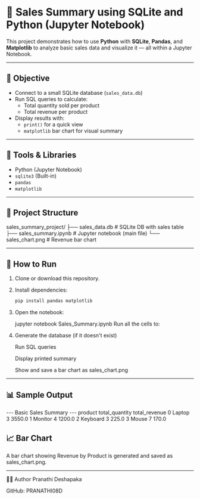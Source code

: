 # 🧾 Sales Summary using SQLite and Python (Jupyter Notebook)

This project demonstrates how to use **Python** with **SQLite**, **Pandas**, and **Matplotlib** to analyze basic sales data and visualize it — all within a Jupyter Notebook.

---

## 🎯 Objective

- Connect to a small SQLite database (`sales_data.db`)
- Run SQL queries to calculate:
  - Total quantity sold per product
  - Total revenue per product
- Display results with:
  - `print()` for a quick view
  - `matplotlib` bar chart for visual summary

---

## 📒 Tools & Libraries

- Python (Jupyter Notebook)
- `sqlite3` (Built-in)
- `pandas`
- `matplotlib`

---

## 📁 Project Structure

sales_summary_project/
├── sales_data.db # SQLite DB with sales table
├── sales_summary.ipynb # Jupyter notebook (main file)
└── sales_chart.png # Revenue bar chart

---

## 🚀 How to Run

1. Clone or download this repository.

2. Install dependencies:

   ```bash
   pip install pandas matplotlib
3. Open the notebook:

    jupyter notebook Sales_Summary.ipynb
Run all the cells to:

4. Generate the database (if it doesn't exist)

   Run SQL queries

   Display printed summary

   Show and save a bar chart as sales_chart.png

---
## 📊 Sample Output

--- Basic Sales Summary ---
    product  total_quantity  total_revenue
0    Laptop               3         3550.0
1   Monitor               4         1200.0
2  Keyboard               3          225.0
3     Mouse               7          170.0

## 📈 Bar Chart
A bar chart showing Revenue by Product is generated and saved as sales_chart.png.

---
👨‍💻 Author
Pranathi Deshapaka

GitHub: PRANATHI08D
